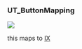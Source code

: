 ### UT\_ButtonMapping

![](https://user-images.githubusercontent.com/69573151/210791219-ccd5ee7b-af7f-4fc1-a19d-0443c94505b3.png)

this maps to [IX](../IX)
